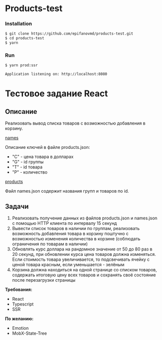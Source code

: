 # Products-test

### Installation
```sh
$ git clone https://github.com/epifanovmd/products-test.git
$ cd products-test
$ yarn
```

### Run
```sh
$ yarn prod:ssr
```
```sh
Application listening on: http://localhost:8080
```

# Тестовое задание React

## Описание

Реализовать вывод списка товаров с возможностью добавления в корзину.

[names](https://s3-us-west-2.amazonaws.com/secure.notion-static.com/03c05415-f6bb-4c22-b5eb-17f135da8593/Untitled.json)

Описание ключей в файле products.json:

- "C" - цена товара в долларах
- "G" - id группы
- "T" - id товара
- "P" - количество

[products](https://s3-us-west-2.amazonaws.com/secure.notion-static.com/8843149f-97a7-4a2b-a6be-ca897b9c6627/Untitled.json)

Файл names.json содержит названия групп и товаров по id.

## Задачи

1. Реализовать получение данных из файлов products.json и names.json с помощью HTTP клиента по интервалу 15 секунд
2. Вывести список товаров в наличии по группам, реализовать возможность добавления товара в корзину поштучно с возможностью изменения количества в корзине (соблюдать ограничения по товарам в наличии)
3. Обновлять курс доллара на рандомное значение от 50 до 80 раз в 20 секунд, при обновлении курса цена товаров должна изменяться.
   Если стоимость товара увеличивается, то подсвечивать ячейку с ценой товара красным, если уменьшается - зелёным
4. Корзина должна находиться на одной странице со списком товаров, содержать итоговую цену всех товаров и сохранять своё состояние после перезагрузки страницы

**Требования:**

- React
- Typescript
- SSR

**По желанию:**

- Emotion
- MobX-State-Tree
